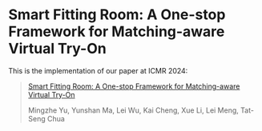 # Smart Fitting Room: A One-stop Framework for Matching-aware Virtual Try-On
This is the implementation of our paper at ICMR 2024:
> [Smart Fitting Room: A One-stop Framework for Matching-aware Virtual Try-On](https://arxiv.org/abs/2401.16825)
> 
> Mingzhe Yu, Yunshan Ma, Lei Wu, Kai Cheng, Xue Li, Lei Meng, Tat-Seng Chua

